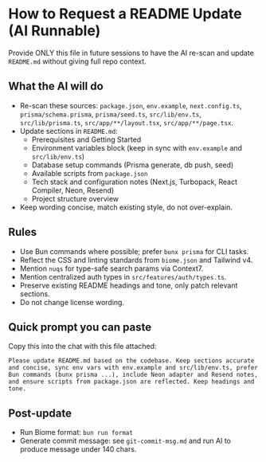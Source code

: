 # How to Request a README Update (AI Runnable)

Provide ONLY this file in future sessions to have the AI re-scan and update `README.md` without giving full repo context.

## What the AI will do

- Re-scan these sources: `package.json`, `env.example`, `next.config.ts`, `prisma/schema.prisma`, `prisma/seed.ts`, `src/lib/env.ts`, `src/lib/prisma.ts`, `src/app/**/layout.tsx`, `src/app/**/page.tsx`.
- Update sections in `README.md`:
  - Prerequisites and Getting Started
  - Environment variables block (keep in sync with `env.example` and `src/lib/env.ts`)
  - Database setup commands (Prisma generate, db push, seed)
  - Available scripts from `package.json`
  - Tech stack and configuration notes (Next.js, Turbopack, React Compiler, Neon, Resend)
  - Project structure overview
- Keep wording concise, match existing style, do not over-explain.

## Rules

- Use Bun commands where possible; prefer `bunx prisma` for CLI tasks.
- Reflect the CSS and linting standards from `biome.json` and Tailwind v4.
- Mention `nuqs` for type-safe search params via Context7.
- Mention centralized auth types in `src/features/auth/types.ts`.
- Preserve existing README headings and tone, only patch relevant sections.
- Do not change license wording.

## Quick prompt you can paste

Copy this into the chat with this file attached:

```
Please update README.md based on the codebase. Keep sections accurate and concise, sync env vars with env.example and src/lib/env.ts, prefer Bun commands (bunx prisma ...), include Neon adapter and Resend notes, and ensure scripts from package.json are reflected. Keep headings and tone.
```

## Post-update

- Run Biome format: `bun run format`
- Generate commit message: see `git-commit-msg.md` and run AI to produce message under 140 chars.
